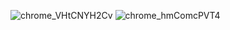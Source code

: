 ![chrome_VHtCNYH2Cv](https://github.com/user-attachments/assets/3b8ccb44-8e27-4aeb-aaaf-61285ed9b63b)
![chrome_hmComcPVT4](https://github.com/user-attachments/assets/dfc6c6f3-822e-44a5-b962-e609751f1e5f)

